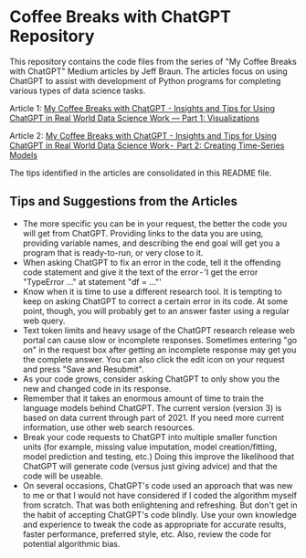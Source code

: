 # Coffee Breaks with ChatGPT Repository

This repository contains the code files from the series of "My Coffee Breaks with ChatGPT"
Medium articles by Jeff Braun. The articles focus on using ChatGPT to assist with development
of Python programs for completing various types of data science tasks.

Article 1: [My Coffee Breaks with ChatGPT - Insights and Tips for Using ChatGPT in Real World Data Science Work — Part 1: Visualizations](https://medium.com/@jbraun_44616/my-coffee-breaks-with-chatgpt-d62f181b2ef4)

Article 2: [My Coffee Breaks with ChatGPT - Insights and Tips for Using ChatGPT in Real World Data Science Work -  Part 2: Creating Time-Series Models](https://medium.com/@jbraun_44616/my-coffee-breaks-with-chatgpt-490f1511c982)

The tips identified in the articles are consolidated in this README file.


## Tips and Suggestions from the Articles

- The more specific you can be in your request, the better the code you will get from ChatGPT. Providing links to the data you are using, providing variable names, and describing the end goal will get you a program that is ready-to-run, or very close to it.
- When asking ChatGPT to fix an error in the code, tell it the offending code statement and give it the text of the error - 'I get the error "TypeError ..." at statement "df = ..."' 
- Know when it is time to use a different research tool. It is tempting to keep on asking ChatGPT to correct a certain error in its code. At some point, though, you will probably get to an answer faster using a regular web query.
- Text token limits and heavy usage of the ChatGPT research release web portal can cause slow or incomplete responses. Sometimes entering "go on" in the request box after getting an incomplete response may get you the complete answer. You can also click the edit icon on your request and press "Save and Resubmit". 
- As your code grows, consider asking ChatGPT to only show you the new and changed code in its response.
- Remember that it takes an enormous amount of time to train the language models behind ChatGPT. The current version (version 3) is based on data current through part of 2021. If you need more current information, use other web search resources.
- Break your code requests to ChatGPT into multiple smaller function units (for example, missing value imputation, model creation/fitting, model prediction and testing, etc.) Doing this improve the likelihood that ChatGPT will generate code (versus just giving advice) and that the code will be useable. 
- On several occasions, ChatGPT's code used an approach that was new to me or that I would not have considered if I coded the algorithm myself from scratch. That was both enlightening and refreshing. But don't get in the habit of accepting ChatGPT's code blindly. Use your own knowledge and experience to tweak the code as appropriate for accurate results, faster performance, preferred style, etc. Also, review the code for potential algorithmic bias.
